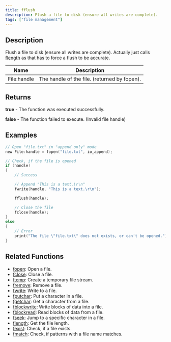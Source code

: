 ```yaml
---
title: fflush
description: Flush a file to disk (ensure all writes are complete).
tags: ["file management"]
---
```


<VersionWarn version='omp v1.1.0.2612' />

<LowercaseNote />

## Description

Flush a file to disk (ensure all writes are complete). Actually just calls [flength](flength) as that has to force a flush to be accurate.

| Name        | Description                                  |
| ----------- | -------------------------------------------- |
| File:handle | The handle of the file. (returned by fopen). |

## Returns

**true** - The function was executed successfully.

**false** - The function failed to execute. (Invalid file handle)

## Examples

```c
// Open "file.txt" in "append only" mode
new File:handle = fopen("file.txt", io_append);

// Check, if the file is opened
if (handle)
{
    // Success

    // Append "This is a text.\r\n"
    fwrite(handle, "This is a text.\r\n");

    fflush(handle);

    // Close the file
    fclose(handle);
}
else
{
    // Error
    print("The file \"file.txt\" does not exists, or can't be opened.");
}
```

## Related Functions

- [fopen](fopen): Open a file.
- [fclose](fclose): Close a file.
- [ftemp](ftemp): Create a temporary file stream.
- [fremove](fremove): Remove a file.
- [fwrite](fwrite): Write to a file.
- [fputchar](fputchar): Put a character in a file.
- [fgetchar](fgetchar): Get a character from a file.
- [fblockwrite](fblockwrite): Write blocks of data into a file.
- [fblockread](fblockread): Read blocks of data from a file.
- [fseek](fseek): Jump to a specific character in a file.
- [flength](flength): Get the file length.
- [fexist](fexist): Check, if a file exists.
- [fmatch](fmatch): Check, if patterns with a file name matches.
